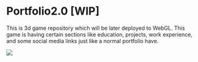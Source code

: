 # Portfolio2.0 [WIP]
This is 3d game repository which will be later deployed to WebGL. 
This game is having certain sections like education, projects, work experience, and some social media links just like a normal portfolio have. 

![](https://github.com/midopooler/Portfolio2.0/blob/main/Screenshot_1.png)

